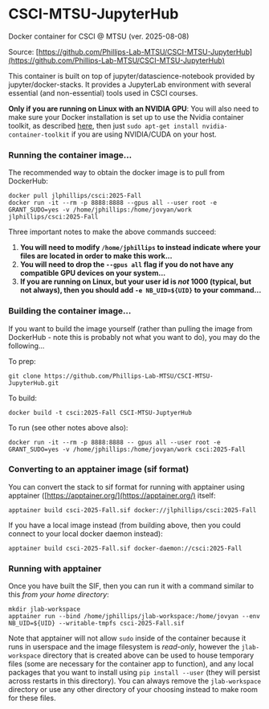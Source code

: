 # CSCI-MTSU-JupyterHub

Docker container for CSCI @ MTSU (ver. 2025-08-08)

Source: [https://github.com/Phillips-Lab-MTSU/CSCI-MTSU-JupyterHub](https://github.com/Phillips-Lab-MTSU/CSCI-MTSU-JupyterHub)

This container is built on top of jupyter/datascience-notebook provided by jupyter/docker-stacks. It provides a JupyterLab environment with several essential (and non-essential) tools used in CSCI courses.

**Only if you are running on Linux with an NVIDIA GPU**: You will also need to make sure your Docker installation is set up to use the Nvidia container toolkit, as described [here](https://docs.nvidia.com/datacenter/cloud-native/container-toolkit/latest/install-guide.html), then just `sudo apt-get install nvidia-container-toolkit` if you are using NVIDIA/CUDA on your host.

### Running the container image...

The recommended way to obtain the docker image is to pull from DockerHub:
```
docker pull jlphillips/csci:2025-Fall
docker run -it --rm -p 8888:8888 --gpus all --user root -e GRANT_SUDO=yes -v /home/jphillips:/home/jovyan/work jlphillips/csci:2025-Fall
```

Three important notes to make the above commands succeed:

1. **You will need to modify `/home/jphillips` to instead indicate where your files are located in order to make this work...**
2. **You will need to drop the `--gpus all` flag if you do not have any compatible GPU devices on your system...**
3. **If you are running on Linux, but your user id is *not* 1000 (typical, but not always), then you should add `-e NB_UID=${UID}` to your command...**

### Building the container image...

If you want to build the image yourself (rather than pulling the image from DockerHub - note this is probably not what you want to do), you may do the following...

To prep:
```
git clone https://github.com/Phillips-Lab-MTSU/CSCI-MTSU-JupyterHub.git
```
 
To build:
```
docker build -t csci:2025-Fall CSCI-MTSU-JuptyerHub
```

To run (see other notes above also):
```
docker run -it --rm -p 8888:8888 -- gpus all --user root -e GRANT_SUDO=yes -v /home/jphillips:/home/jovyan/work csci:2025-Fall
```

### Converting to an apptainer image (sif format)

You can convert the stack to sif format for running with apptainer using apptainer ([https://apptainer.org/](https://apptainer.org/) itself:
```
apptainer build csci-2025-Fall.sif docker://jlphillips/csci:2025-Fall
```

If you have a local image instead (from building above, then you could connect to your local docker daemon instead):
```
apptainer build csci-2025-Fall.sif docker-daemon://csci:2025-Fall
```

### Running with apptainer

Once you have built the SIF, then you can run it with a command similar to this *from your home directory*:
```
mkdir jlab-workspace
apptainer run --bind /home/jphillips/jlab-workspace:/home/jovyan --env NB_UID=${UID} --writable-tmpfs csci-2025-Fall.sif
```
Note that apptainer will not allow `sudo` inside of the container because it runs in userspace and the image filesystem is *read-only*, however the `jlab-workspace` directory that is created above can be used to house temporary files (some are necessary for the container app to function), and any local packages that you want to install using `pip install --user` (they will persist across restarts in this directory). You can always remove the `jlab-workspace` directory or use any other directory of your choosing instead to make room for these files.

